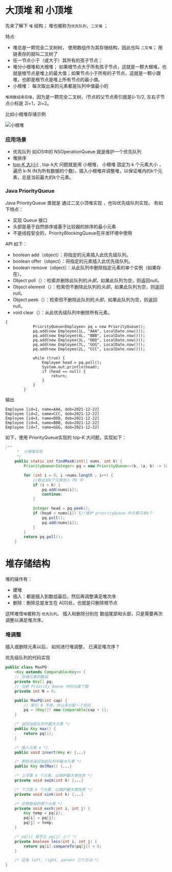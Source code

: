 # 大顶堆 和 小顶堆


先来了解下 `堆` 结构； 堆也被称为`优先队列`，`二叉堆` ； 

特点

* 堆总是一颗完全二叉树树， 使用数组作为其存储结构，因此也叫 `二叉堆`； 用链表存的就叫二叉树了
* 任一节点小于（或大于）其所有的孩子节点； 
* 堆分小根堆和大根堆； 如果根节点大于所有孩子节点，这就是一颗大根堆，也就是根节点是堆上的最大值；如果节点小于所有的子节点，这就是一颗小跟堆，也即是根节点是堆上所有节点的最小值。
* 小根堆： 每次取出来的元素都是队列中值最小的


`堆用数组来存储`，因为是一颗完全二叉树，i节点的父节点索引就是(i-1)/2, 左右子节点小标是 2i+1，2i+2。


比如小根堆存储示例

![小根堆](./pq-1.jpg)



### 应用场景

* 优先队列  如iOS中的 NSOperationQueue 就是维护一个优先队列  
* 堆排序  
* [top-K 大(小)](Top-K%20问题.md) , top-k大 问题就是用 小根堆， 小根堆 固定为 k 个元素大小 ， 遍历 k-N (N为所有数据的个数)，插入小根堆并调整堆，以保证堆内的k个元素，总是当前最大的k个元素。



### Java PriorityQueue 


Java PriorityQueue 类就是 通过二叉小顶堆实现 ，也叫优先级队列实现。  有如下特点：

* 实现 Queue 接口
* 头部是基于自然排序或基于比较器的排序的最小元素
* 不是线程安全的，PriorityBlockingQueue在并发环境中使用



API 如下：

* boolean add（object）：将指定的元素插入此优先级队列。
* boolean offer（object）：将指定的元素插入此优先级队列。
* boolean remove（object）：从此队列中删除指定元素的单个实例（如果存在）。
* Object poll（）：检索并删除此队列的*头部*，如果此队列为空，则返回null。
* Object element（）：检索但不删除此队列的*头部*，如果此队列为空，则返回null。
* Object peek（）：检索但不删除此队列的*头部*，如果此队列为空，则返回null。
* void clear（）：从此优先级队列中删除所有元素。


```
{
            PriorityQueue<Employee> pq = new PriorityQueue();
            pq.add(new Employee(1L, "AAA", LocalDate.now()));
            pq.add(new Employee(4L, "BBB", LocalDate.now()));
            pq.add(new Employee(3L, "DDD", LocalDate.now()));
            pq.add(new Employee(7L, "GGG", LocalDate.now()));
            pq.add(new Employee(2L, "CCC", LocalDate.now()));

            while (true) {
                Employee head = pq.poll();
                System.out.println(head);
                if (head == null) {
                    return;
                }
            }
        }

```

输出

```
Employee [id=1, name=AAA, dob=2021-12-22]
Employee [id=2, name=CCC, dob=2021-12-22]
Employee [id=3, name=DDD, dob=2021-12-22]
Employee [id=4, name=BBB, dob=2021-12-22]
Employee [id=7, name=GGG, dob=2021-12-22]
```


如下，使用 PriorityQueue实现的 top-K 大问题，实现如下：

```Java 
/** 
     *  小根堆实现
     */
    public static int findMaxK(int[] nums, int k) {
        PriorityQueue<Integer> pq = new PriorityQueue<>(k, (a, b) -> (a-b) );

        for (int i = 0; i <nums.length ; i++) {
            //取出前k个元素放入 PQ 中
            if (i < k) {
                pq.add(nums[i]);
                continue;
            }

            Integer head = pq.peek();
            if (head < nums[i]) {//维护 priorityQueue 中元素只有k个
                pq.poll();
                pq.add(nums[i]);
            }
        }
        return pq.poll();
    }
```




# 堆存储结构


堆的操作有：

* 建堆  
* 插入：都是插入到数组最后，然后再调整满足堆次序  
* 删除：删除总是发生在 A[0]处，也就是只删除根节点 


这样难怪`堆`被称为 `优先队列`。 插入和删除分别在 数组尾部和头部，只是需要再次调整以满足堆次序。


### 堆调整

插入或删除元素以后， 如何进行堆调整， 已满足堆次序？



优先级队列的代码实现


```java
public class MaxPQ
    <Key extends Comparable<Key>> {
    // 存储元素的数组
    private Key[] pq;
    // 当前 Priority Queue 中的元素个数
    private int N = 0;

    public MaxPQ(int cap) {
        // 索引 0 不用，所以多分配一个空间
        pq = (Key[]) new Comparable[cap + 1];
    }

    /* 返回当前队列中最大元素 */
    public Key max() {
        return pq[1];
    }

    /* 插入元素 e */
    public void insert(Key e) {...}

    /* 删除并返回当前队列中最大元素 */
    public Key delMax() {...}

    /* 上浮第 k 个元素，以维护最大堆性质 */
    private void swim(int k) {...}

    /* 下沉第 k 个元素，以维护最大堆性质 */
    private void sink(int k) {...}

    /* 交换数组的两个元素 */
    private void exch(int i, int j) {
        Key temp = pq[i];
        pq[i] = pq[j];
        pq[j] = temp;
    }

    /* pq[i] 是否比 pq[j] 小？ */
    private boolean less(int i, int j) {
        return pq[i].compareTo(pq[j]) < 0;
    }

    /* 还有 left, right, parent 三个方法 */
}

```





















